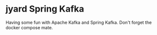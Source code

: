 # jyard Spring Kafka

Having some fun with Apache Kafka and Spring Kafka. Don't forget the docker
compose mate.